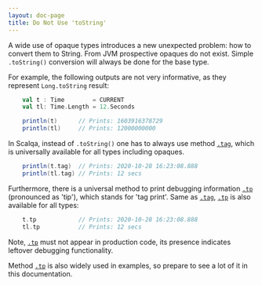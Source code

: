 ```yaml
---
layout: doc-page
title: Do Not Use 'toString'
---
```


A wide use of opaque types introduces a new unexpected problem: how to convert them to String. 
From JVM prospective opaques do not exist. Simple `.toString()` conversion will always be done for the base type.

For example, the following outputs are not very informative, as they represent `Long.toString` result: 

```scala
    val t : Time        = CURRENT
    val tl: Time.Length = 12.Seconds

    println(t)      // Prints: 1603916378729
    println(tl)     // Prints: 12000000000
```   

In Scalqa, instead of `.toString()` one has to always use method [`.tag`](../../api/scalqa/lang/any/_methods.html#tag), 
which is universally available for all types including opaques.

```scala
    println(t.tag)  // Prints: 2020-10-28 16:23:08.888
    println(tl.tag) // Prints: 12 secs
```

Furthermore, there is a universal method to print debugging information 
[`.tp`](../../api/scalqa/lang/any/_methods.html#tp) (pronounced as 'tip'), which stands for 'tag print'. 
Same as [`.tag`](../../api/scalqa/lang/any/_methods.html#tag), [`.tp`](../../api/scalqa/lang/any/_methods.html#tp) is also 
available for all types: 

```scala
    t.tp            // Prints: 2020-10-28 16:23:08.888
    tl.tp           // Prints: 12 secs
```

Note, [`.tp`](../../api/scalqa/lang/any/_methods.html#tp) must not appear in production code, 
its presence indicates leftover debugging functionality. 

Method [`.tp`](../../api/scalqa/lang/any/_methods.html#tp) is also widely used in examples, 
so prepare to see a lot of it in this documentation.  

